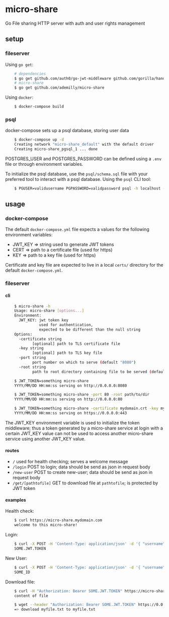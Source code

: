 # micro-share

Go File sharing HTTP server with auth and user rights management

## setup

### fileserver

Using `go get`:

```bash
    # dependencies
    $ go get github.com/auth0/go-jwt-middleware github.com/gorilla/handlers github.com/lib/pq github.com/ademilly/auth
    # micro-share
    $ go get github.com/ademilly/micro-share
```

Using `docker`:

```bash
    $ docker-compose build
```

### psql

docker-compose sets up a psql database, storing user data

```bash
    $ docker-compose up -d
    Creating network "micro-share_default" with the default driver
    Creating micro-share_pgsql_1 ... done
```

POSTGRES_USER and POSTGRES_PASSWORD can be defined using a `.env` file or through environment variables.

To initialize the psql database, use the `psql/schema.sql` file with your preferred tool to interact with a psql database. Using the `psql` CLI tool:

```bash
    $ PGUSER=validusername PGPASSWORD=validpassword psql -h localhost -p 5432 < psql/schema.sql
```

## usage

### docker-compose

The default `docker-compose.yml` file expects a values for the following environment variables:

- JWT_KEY => string used to generate JWT tokens
- CERT    => path to a certificate file (used for https)
- KEY     => path to a key file (used for https)

Certificate and key file are expected to live in a local `certs/` directory for the default `docker-compose.yml`.

### fileserver

#### cli

```bash
    $ micro-share -h
    Usage: micro-share [options...]
    Environment:
      JWT_KEY: jwt token key
               used for authentication,
               expected to be different than the null string
    Options:
      -certificate string
            [optional] path to TLS certificate file
      -key string
            [optional] path to TLS key file
      -port string
            port number on which to serve (default "8080")
      -root string
            path to root directory containing file to be served (default "/tmp")

    $ JWT_TOKEN=something micro-share
    YYYY/MM/DD HH:mm:ss serving on http://0.0.0.0:8080

    $ JWT_TOKEN=something micro-share -port 80 -root path/to/dir
    YYYY/MM/DD HH:mm:ss serving on http://0.0.0.0:80

    $ JWT_TOKEN=something micro-share -certificate mydomain.crt -key mydomain.key -port 443 -root path/to/dir
    YYYY/MM/DD HH:mm:ss serving on https://0.0.0.0:443
```

The JWT_KEY environment variable is used to initialize the token middleware; thus a token generated by a micro-share service at login with a certain JWT_KEY value can not be used to access another micro-share service using another JWT_KEY value.

#### routes

- `/` used for health checking; serves a welcome message
- `/login` POST to login; data should be send as json in request body
- `/new-user` POST to create new-user; data should be send as json in request body
- `/get/[pathtofile]` GET to download file at `pathtofile`; is protected by JWT token

#### examples

Health check:

```bash
    $ curl https://micro-share.mydomain.com
    welcome to this micro-share!
```

Login:

```bash
    $ curl -X POST -H 'Content-Type: application/json' -d '{ "username": "validusername", "password": "validpassword" }' https://micro-share.mydomain.com/login
    SOME.JWT.TOKEN
```

New User:

```bash
    $ curl -X POST -H 'Content-Type: application/json' -d '{ "username": "validusername", "password": "validpassword" }' https://micro-share.mydomain.com/new-user
    SOME_ID
```

Download file:

```bash
    $ curl -H "Authorization: Bearer SOME.JWT.TOKEN" https://micro-share.mydomain.com/get/somefile
    content of file
```

```bash
    $ wget --header "Authorization: Bearer SOME.JWT.TOKEN" https://0.0.0.0/get/myfile.txt
    => download myfile.txt to myfile.txt
```
